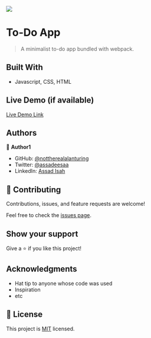 ![](https://img.shields.io/badge/Microverse-blueviolet)

# To-Do App

> A minimalist to-do app bundled with webpack.

## Built With

- Javascript, CSS, HTML

## Live Demo (if available)

[Live Demo Link](https://nottherealalanturing.github.io/todo/)

## Authors

👤 **Author1**

- GitHub: [@nottherealalanturing](https://github.com/nottherealalanturing)
- Twitter: [@assadeesaa](https://twitter.com/assadeesaa)
- LinkedIn: [Assad Isah](https://linkedin.com/in/assadisah)

## 🤝 Contributing

Contributions, issues, and feature requests are welcome!

Feel free to check the [issues page](../../issues/).

## Show your support

Give a ⭐️ if you like this project!

## Acknowledgments

- Hat tip to anyone whose code was used
- Inspiration
- etc

## 📝 License

This project is [MIT](./MIT.md) licensed.
